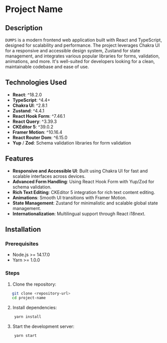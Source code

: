 # Project Name

## Description

`DUMPS` is a modern frontend web application built with React and TypeScript, designed for scalability and performance. The project leverages Chakra UI for a responsive and accessible design system, Zustand for state management, and integrates various popular libraries for forms, validation, animations, and more. It's well-suited for developers looking for a clean, maintainable codebase and ease of use.

## Technologies Used

- **React**: ^18.2.0
- **TypeScript**: ^4.4+
- **Chakra UI**: ^2.8.1
- **Zustand**: ^4.4.1
- **React Hook Form**: ^7.46.1
- **React Query**: ^3.39.3
- **CKEditor 5**: ^39.0.2
- **Framer Motion**: ^10.16.4
- **React Router Dom**: ^6.15.0
- **Yup** / **Zod**: Schema validation libraries for form validation

## Features

- **Responsive and Accessible UI**: Built using Chakra UI for fast and scalable interfaces across devices.
- **Advanced Form Handling**: Using React Hook Form with Yup/Zod for schema validation.
- **Rich Text Editing**: CKEditor 5 integration for rich text content editing.
- **Animations**: Smooth UI transitions with Framer Motion.
- **State Management**: Zustand for minimalistic and scalable global state management.
- **Internationalization**: Multilingual support through React i18next.

## Installation

### Prerequisites

- Node.js >= 14.17.0
- Yarn >= 1.0.0

### Steps

1. Clone the repository:

```bash
   git clone <repository-url>
   cd project-name
```

2. Install dependencies:

```bash
    yarn install
```

3. Start the development server:

```bash
    yarn start
```
